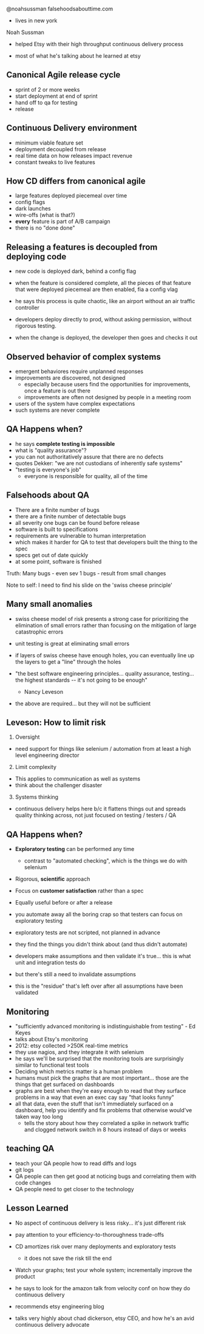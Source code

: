  @noahsussman
 falsehoodsabouttime.com
 - lives in new york

Noah Sussman

 - helped Etsy with their high throughput continuous delivery process

 - most of what he's talking about he learned at etsy


## Canonical Agile release cycle

 - sprint of 2 or more weeks
 - start deployment at end of sprint
 - hand off to qa for testing
 - release


## Continuous Delivery environment

 - minimum viable feature set
 - deployment decoupled from release
 - real time data on how releases impact revenue
 - constant tweaks to live features


## How CD differs from canonical agile
 - large features deployed piecemeal over time
 - config flags
 - dark launches
 - wire-offs (what is that?)
 - **every** feature is part of A/B campaign
 - there is no "done done"

## Releasing a features is decoupled from deploying code

  - new code is deployed dark, behind a config flag
  - when the feature is considered complete, all the pieces of that feature that were deployed piecemeal are then enabled, fia a config vlag

  - he says this process is quite chaotic, like an airport without an air traffic controller
  - developers deploy directly to prod, without asking permission, without rigorous testing.
  - when the change is deployed, the developer then goes and checks it out

## Observed behavior of complex systems

 - emergent behaviores require unplanned responses
 - improvements are discovered, not designed
   - especially because users find the opportunities for improvements, once a feature is out there
   - improvements are often not designed by people in a meeting room
 - users of the system have complex expectations
 - such systems are never complete

## QA Happens when?
 - he says **complete testing is impossible**
 - what is "quality assurance"?
 - you can not authoritatively assure that there are no defects
 - quotes Dekker: "we are not custodians of inherently safe systems"
 - "testing is everyone's job"
   - everyone is responsible for quality, all of the time

## Falsehoods about QA
 - There are a finite number of bugs
 - there are a finite number of detectable bugs
 - all severity one bugs can be found before release
 - software is built to specifications
  - requirements are vulnerable to human interpretation
  - which makes it harder for QA to test that developers built the thing to the spec
  - specs get out of date quickly
 - at some point, software is finished

 Truth: Many bugs - even sev 1 bugs - result from small changes

 Note to self: I need to find his slide on the 'swiss cheese principle'

## Many small anomalies

 - swiss cheese model of risk presents a strong case for prioritizing the elimination of small errors rather than focusing on the mitigation of large catastrophic errors

 - unit testing is great at eliminating small errors

 - if layers of swiss cheese have enough holes, you can eventually line up the layers to get a "line" through the holes

 - "the best software engineering principles... quality assurance, testing... the highest standards -- it's not going to be enough"
   - Nancy Leveson
 - the above are required... but they will not be sufficient

## Leveson: How to limit risk

 1. Oversight
  - need support for things like selenium / automation from at least a high level engineering director
 2. Limit complexity
  - This applies to communication as well as systems
  - think about the challenger disaster
 3. Systems thinking
  - continuous delivery helps here b/c it flattens things out and spreads quality thinking across, not just focused on testing / testers / QA

## QA Happens when?

 - **Exploratory testing** can be performed any time
   - contrast to "automated checking", which is the things we do with selenium
 - Rigorous, **scientific** approach
 - Focus on **customer satisfaction** rather than a spec
 - Equally useful before or after a release

 - you automate away all the boring crap so that testers can focus on exploratory testing
 - exploratory tests are not scripted, not planned in advance
 - they find the things you didn't think about (and thus didn't automate)

 - developers make assumptions and then validate it's true... this is what unit and integration tests do
 - but there's still a need to invalidate assumptions
  - this is the "residue" that's left over after all assumptions have been validated

## Monitoring

 - "sufficiently advanced monitoring is indistinguishable from testing" - Ed Keyes
 - talks about Etsy's monitoring
 - 2012: etsy collected >250K real-time metrics
 - they use nagios, and they integrate it with selenium
 - he says we'll be surprised that the monitoring tools are surprisingly similar to functional test tools
 - Deciding which metrics matter is a human problem
 - humans must pick the graphs that are most important... those are the things that get surfaced on dashboards
 - graphs are best when they're easy enough to read that they surface problems in a way that even an exec cay say "that looks funny"
 - all that data, even the stuff that isn't immediately surfaced on a dashboard, help you identify and fix problems that otherwise would've taken way too long
   - tells the story about how they correlated a spike in network traffic and clogged network switch in 8 hours instead of days or weeks


## teaching QA

 - teach your QA people how to read diffs and logs
  - git logs
 - QA people can then get good at noticing bugs and correlating them with code changes
 - QA people need to get closer to the technology

## Lesson Learned

 - No aspect of continuous delivery is less risky... it's just different risk
 - pay attention to your efficiency-to-thoroughness trade-offs
 - CD amortizes risk over many deployments and exploratory tests
   - it does not save the risk till the end

 - Watch your graphs; test your whole system; incrementally improve the product

- he says to look for the amazon talk from velocity conf on how they do continuous delivery
- recommends etsy engineering blog
- talks very highly about chad dickerson, etsy CEO, and how he's an avid continuous delivery advocate
